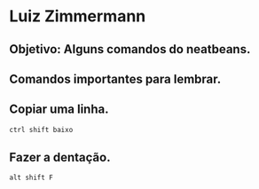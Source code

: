 # Luiz Zimmermann

## Objetivo: Alguns comandos do neatbeans.

## Comandos importantes para lembrar.

## Copiar uma linha.
```bash
ctrl shift baixo
```

## Fazer a dentação.
```bash
alt shift F
```